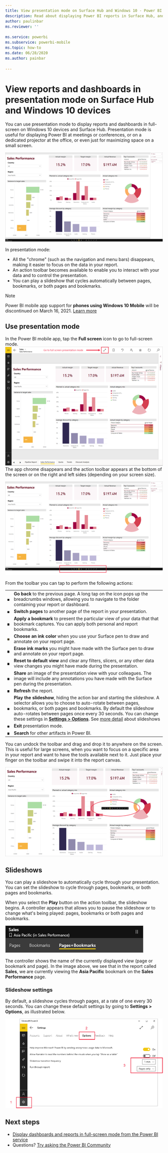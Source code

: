 ```yaml
---
title: View presentation mode on Surface Hub and Windows 10 - Power BI
description: Read about displaying Power BI reports in Surface Hub, and displaying Power BI dashboards, reports, and tiles in full-screen mode on Windows 10 devices.
author: paulinbar
ms.reviewer: ''

ms.service: powerbi
ms.subservice: powerbi-mobile
ms.topic: how-to
ms.date: 06/28/2020
ms.author: painbar

---
```

# View reports and dashboards in presentation mode on Surface Hub and Windows 10 devices
You can use presentation mode to display reports and dashboards in full-screen on Windows 10 devices and Surface Hub. Presentation mode is useful for displaying Power BI at meetings or conferences, or on a dedicated projector at the office, or even just for maximizing space on a small screen.

![Report in full-screen mode](./media/mobile-windows-10-app-presentation-mode/power-bi-presentation-mode-2.png)

In presentation mode:
* All the "chrome" (such as the navigation and menu bars) disappears, making it easier to focus on the data in your report.
* An action toolbar becomes available to enable you to interact with your data and to control the presentation.
* You can play a slideshow that cycles automatically between pages, bookmarks, or both pages and bookmarks.

>[!NOTE]
>Power BI mobile app support for **phones using Windows 10 Mobile** will be discontinued on March 16, 2021. [Learn more](https://go.microsoft.com/fwlink/?linkid=2121400)

## Use presentation mode
In the Power BI mobile app, tap the **Full screen** icon to go to full-screen mode.
![Full screen icon](././media/mobile-windows-10-app-presentation-mode/power-bi-full-screen-icon.png)
The app chrome disappears and the action toolbar appears at the bottom of the screen or on the right and left sides (depending on your screen size).

[![Report in full-screen mode with side toolbars](./media/mobile-windows-10-app-presentation-mode/power-bi-presentation-mode-toolbar.png)](./media/mobile-windows-10-app-presentation-mode/power-bi-presentation-mode-toolbar-expanded.png#lightbox)

From the toolbar you can tap to perform the following actions:

|||
|-|-|
|![back icon](./media/mobile-windows-10-app-presentation-mode/power-bi-windows-10-presentation-back-icon.png)|**Go back** to the previous page. A long tap on the icon pops up the breadcrumbs windows, allowing you to navigate to the folder containing your report or dashboard.|
|![Pagination icon](./media/mobile-windows-10-app-presentation-mode/power-bi-windows-10-presentation-pages-icon.png)|**Switch pages** to another page of the report in your presentation.|
|![Bookmarks icon](./media/mobile-windows-10-app-presentation-mode/power-bi-windows-10-presentation-bookmarks-icon.png)|**Apply a bookmark** to present the particular view of your data that that bookmark captures. You can apply both personal and report bookmarks.|
|![Ink icon](./media/mobile-windows-10-app-presentation-mode/power-bi-windows-10-presentation-ink-icon.png)|**Choose an ink color** when you use your Surface pen to draw and annotate on your report page.|
|![Eraser icon](./media/mobile-windows-10-app-presentation-mode/power-bi-windows-10-presentation-eraser-icon.png)|**Erase ink marks** you might have made with the Surface pen to draw and annotate on your report page.          |
|![Reset icon](./media/mobile-windows-10-app-presentation-mode/power-bi-windows-10-presentation-reset-icon.png)|**Reset to default view** and clear any filters, slicers, or any other data view changes you might have made during the presentation.|
|![Share icon](./media/mobile-windows-10-app-presentation-mode/power-bi-windows-10-share-icon.png)|**Share** an image of the presentation view with your colleagues. The image will include any annotations you have made with the Surface pen during the presentation.|
|![Refresh icon](./media/mobile-windows-10-app-presentation-mode/power-bi-windows-10-presentation-refresh-icon.png)|**Refresh** the report.|
|![Play icon](./media/mobile-windows-10-app-presentation-mode/power-bi-windows-10-presentation-play-icon.png)|**Play the slideshow**, hiding the action bar and starting the slideshow. A selector allows you to choose to auto-rotate between pages, bookmarks, or both pages and bookmarks. By default the slideshow auto-rotates between pages once every 30 seconds. You can change these settings in [**Settings > Options**](#slideshow-settings). See [more detail](#slideshows) about slideshows|
|![Exit full-screen mode](./media/mobile-windows-10-app-presentation-mode/power-bi-windows-10-exit-full-screen-icon.png)|**Exit** presentation mode.|
|![Search icon](./media/mobile-windows-10-app-presentation-mode/power-bi-windows-10-presentation-search-icon.png)|**Search** for other artifacts in Power BI.|

You can undock the toolbar and drag and drop it to anywhere on the screen. This is useful for large screens, when you want to focus on a specific area in your report and want to have the tools available next to it. Just place your finger on the toolbar and swipe it into the report canvas.

[![Report in presentation mode and undocked toolbar](./media/mobile-windows-10-app-presentation-mode/power-bi-windows-10-presentation-drag-toolbar-2.png)](./media/mobile-windows-10-app-presentation-mode/power-bi-windows-10-presentation-drag-toolbar-2-expanded.png#lightbox)

## Slideshows

You can play a slideshow to automatically cycle through your presentation. You can set the slideshow to cycle through pages, bookmarks, or both pages and bookmarks.

When you select the **Play** button on the action toolbar, the slideshow begins. A controller appears that allows you to pause the slideshow or to change what's being played: pages, bookmarks or both pages and bookmarks.

![Screenshot of slideshow selector](././media/mobile-windows-10-app-presentation-mode//power-bi-windows-10-slideshow-selector.png)

 The controller shows the name of the currently displayed view (page or bookmark and page). In the image above, we see that in the report called **Sales**, we are currently viewing the **Asia Pacific** bookmark on the **Sales Performance** page.

### Slideshow settings

By default, a slideshow cycles through pages, at a rate of one every 30 seconds. You can change these default settings by going to **Settings > Options**, as illustrated below.

![Screenshot of slideshow settings](././media/mobile-windows-10-app-presentation-mode//power-bi-windows-10-slideshow-settings.png)

## Next steps
* [Display dashboards and reports in full-screen mode from the Power BI service](../end-user-focus.md)
* Questions? [Try asking the Power BI Community](https://community.powerbi.com/)

